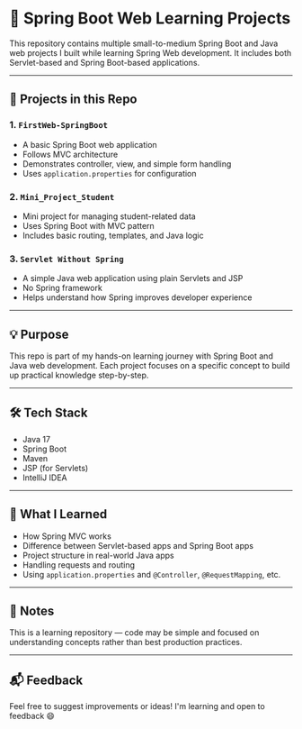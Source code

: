 # 🌱 Spring Boot Web Learning Projects

This repository contains multiple small-to-medium Spring Boot and Java web projects I built while learning Spring Web development. It includes both Servlet-based and Spring Boot-based applications.

---

## 📂 Projects in this Repo

### 1. `FirstWeb-SpringBoot`
- A basic Spring Boot web application
- Follows MVC architecture
- Demonstrates controller, view, and simple form handling
- Uses `application.properties` for configuration

### 2. `Mini_Project_Student`
- Mini project for managing student-related data
- Uses Spring Boot with MVC pattern
- Includes basic routing, templates, and Java logic

### 3. `Servlet Without Spring`
- A simple Java web application using plain Servlets and JSP
- No Spring framework
- Helps understand how Spring improves developer experience

---

## 💡 Purpose

This repo is part of my hands-on learning journey with Spring Boot and Java web development. Each project focuses on a specific concept to build up practical knowledge step-by-step.

---

## 🛠️ Tech Stack

- Java 17
- Spring Boot
- Maven
- JSP (for Servlets)
- IntelliJ IDEA

---

## 🧠 What I Learned

- How Spring MVC works
- Difference between Servlet-based apps and Spring Boot apps
- Project structure in real-world Java apps
- Handling requests and routing
- Using `application.properties` and `@Controller`, `@RequestMapping`, etc.

---

## 📌 Notes

This is a learning repository — code may be simple and focused on understanding concepts rather than best production practices.

---

## 📬 Feedback

Feel free to suggest improvements or ideas! I'm learning and open to feedback 😄
